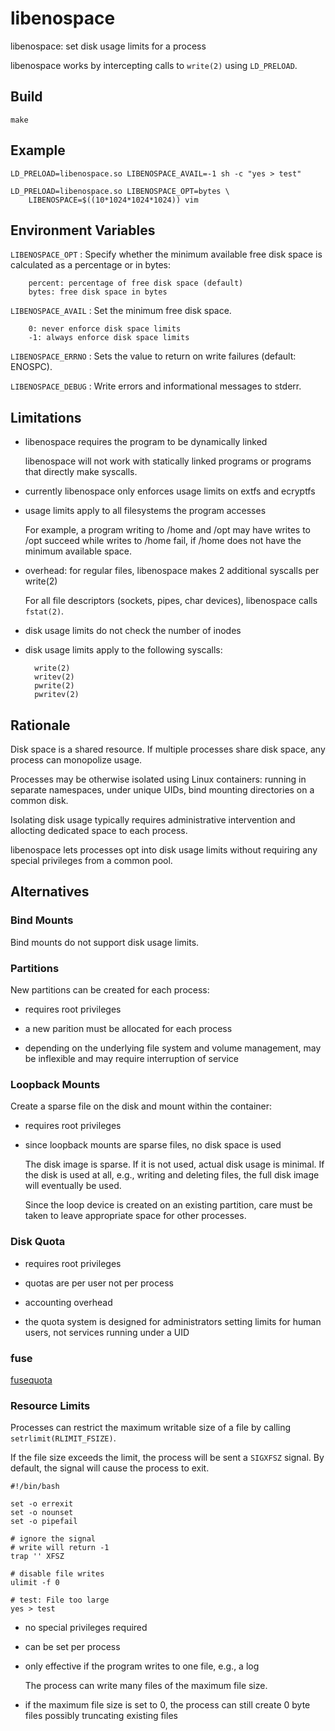 libenospace
===========

libenospace: set disk usage limits for a process

libenospace works by intercepting calls to `write(2)` using
`LD_PRELOAD`.

Build
-----

~~~
make
~~~

Example
-------

    LD_PRELOAD=libenospace.so LIBENOSPACE_AVAIL=-1 sh -c "yes > test"

    LD_PRELOAD=libenospace.so LIBENOSPACE_OPT=bytes \
        LIBENOSPACE=$((10*1024*1024*1024)) vim


Environment Variables
---------------------

`LIBENOSPACE_OPT`
: Specify whether the minimum available free disk space is calculated
  as a percentage or in bytes:

        percent: percentage of free disk space (default)
        bytes: free disk space in bytes


`LIBENOSPACE_AVAIL`
: Set the minimum free disk space.

        0: never enforce disk space limits
        -1: always enforce disk space limits

`LIBENOSPACE_ERRNO`
: Sets the value to return on write failures (default: ENOSPC).

`LIBENOSPACE_DEBUG`
: Write errors and informational messages to stderr.

Limitations
-----------

* libenospace requires the program to be dynamically linked

  libenospace will not work with statically linked programs or programs
  that directly make syscalls.

* currently libenospace only enforces usage limits on extfs and ecryptfs

* usage limits apply to all filesystems the program accesses

  For example, a program writing to /home and /opt may have writes to
  /opt succeed while writes to /home fail, if /home does not have the
  minimum available space.

* overhead: for regular files, libenospace makes 2 additional syscalls
  per write(2)

  For all file descriptors (sockets, pipes, char devices), libenospace
  calls `fstat(2)`.

* disk usage limits do not check the number of inodes

* disk usage limits apply to the following syscalls:

        write(2)
        writev(2)
        pwrite(2)
        pwritev(2)

Rationale
---------

Disk space is a shared resource. If multiple processes share disk space,
any process can monopolize usage.

Processes may be otherwise isolated using Linux containers: running in
separate namespaces, under unique UIDs, bind mounting directories on a
common disk.

Isolating disk usage typically requires administrative intervention and
allocting dedicated space to each process.

libenospace lets processes opt into disk usage limits without requiring
any special privileges from a common pool.

Alternatives
------------

### Bind Mounts

Bind mounts do not support disk usage limits.

### Partitions

New partitions can be created for each process:

* requires root privileges

* a new parition must be allocated for each process

* depending on the underlying file system and volume management, may be
  inflexible and may require interruption of service

### Loopback Mounts

Create a sparse file on the disk and mount within the container:

* requires root privileges

* since loopback mounts are sparse files, no disk space is used

  The disk image is sparse. If it is not used, actual disk usage is
  minimal. If the disk is used at all, e.g., writing and deleting files,
  the full disk image will eventually be used.

  Since the loop device is created on an existing partition, care must
  be taken to leave appropriate space for other processes.

### Disk Quota

* requires root privileges

* quotas are per user not per process

* accounting overhead

* the quota system is designed for administrators setting limits for
  human users, not services running under a UID

### fuse

[fusequota](https://github.com/floriandejonckheere/fusequota)

### Resource Limits

Processes can restrict the maximum writable size of a file by calling
`setrlimit(RLIMIT_FSIZE)`.

If the file size exceeds the limit, the process will be sent a `SIGXFSZ`
signal. By default, the signal will cause the process to exit.

~~~ shell
#!/bin/bash

set -o errexit
set -o nounset
set -o pipefail

# ignore the signal
# write will return -1
trap '' XFSZ

# disable file writes
ulimit -f 0

# test: File too large
yes > test
~~~

* no special privileges required

* can be set per process

* only effective if the program writes to one file, e.g., a log

  The process can write many files of the maximum file size.

* if the maximum file size is set to 0, the process can still create 0
  byte files possibly truncating existing files
